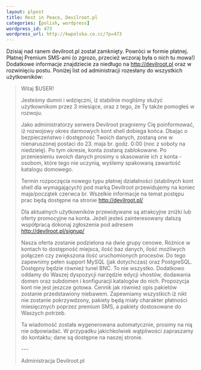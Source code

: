 ```yaml
--- 
layout: plpost
title: Rest in Peace, Devilroot.pl
categories: [polish, wordpress]
wordpress_id: 473
wordpress_url: http://kwpolska.co.cc/?p=473
---
```

Dzisiaj nad ranem devilroot.pl został zamknięty. Powróci w formie płatnej. Płatnej Premium SMS-ami (o zgrozo, przecież wczoraj była o nich tu mowa!) Dodatkowe informacje znajdziecie za niedługo na <http://devilroot.pl> oraz w rozwinięciu postu.
Poniżej list od administracji rozesłany do wszystkich użytkowników:
>Witaj $USER!
>
>Jesteśmy dumni i wdzięczni, iż stabilnie mogliśmy służyć użytkownikom przez 3 miesiące, oraz z tego, że Ty także pomogłeś w rozwoju.
>
>Jako administratorzy serwera Devilroot pragniemy Cię poinformować, iż rozwojowy okres darmowych kont shell dobiega końca. Dbając o bezpieczeństwo i dostępność Twoich danych, zostaną one w nienaruszonej postaci do 23. maja br. godz. 0:00 (noc z soboty na niedzielę). Po tym okresie, konta zostaną zablokowane.
>Po przeniesieniu swoich danych prosimy o skasowanie ich z konta - osobom, które tego nie uczynią, wyślemy spakowaną zawartość katalogu domowego.
>
>Termin rozpoczęcia nowego typu płatnej działalności (stabilnych kont shell dla wymagających) pod marką Devilroot przewidujemy na koniec maja/początek czerwca br. Wszelkie informacje na temat postępu prac będą dostępne na stronie http://devilroot.pl/
>
>Dla aktualnych użytkowników przewidywane są atrakcyjne zniżki lub oferty promocyjne na konta. Jeżeli jesteś zainteresowany dalszą współpracą dokonaj zgłoszenia pod adresem http://devilroot.pl/signup/
>
>Nasza oferta zostanie podzielona na dwie grupy cenowe. Różnice w kontach to dostępność miejsca, ilość baz danych, ilość możliwych połączeń czy zwiększona ilość uruchomionych procesów. Do tego zapewnimy pełen support MySQL (jak dotychczas) oraz PostgreSQL. Dostępny będzie również tunel BNC. To nie wszystko. Dodatkowo oddamy do Waszej dyspozycji narzędzie edycji vhostów, dodawania domen oraz subdomen i konfiguracji katalogów do nich.
>Propozycja kont nie jest jeszcze gotowa. Cennik jak również opis pakietów zostanie przedstawiony niebawem. Zapewniamy wszystkich iż nikt nie zostanie pokrzywdzony, pakiety będą miały charakter płatności miesięcznych poprzez premium SMS, a pakiety dostosowane do Waszych potrzeb.
>
>Ta wiadomość została wygenerowana automatycznie, prosimy na nią nie odpowiadać. W przypadku jakichkolwiek wątpliwości zapraszamy do kontaktu; dane są dostępne na naszej stronie.
>
>\---
>
>Administracja Devilroot.pl
